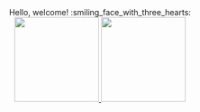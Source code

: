 <div align="center">
Hello, welcome! :smiling_face_with_three_hearts:
    </div>
<div align="center">
    <a href="https://github.com/yaradonato">
<img  height="150em" src="https://github-readme-stats.vercel.app/api?username=YaraDonato&show_icons=true&theme=synthwave&count_private=true"/>
<img  height="150em" src="https://github-readme-stats.vercel.app/api/top-langs/?username=YaraDonato&layout=compact)](https://github.com/YaraDonato/github-readme-stats"/>
</div>
